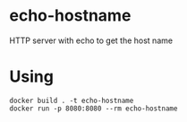# echo-hostname
 HTTP server with echo to get the host name

# Using
```
docker build . -t echo-hostname
docker run -p 8080:8080 --rm echo-hostname
```
